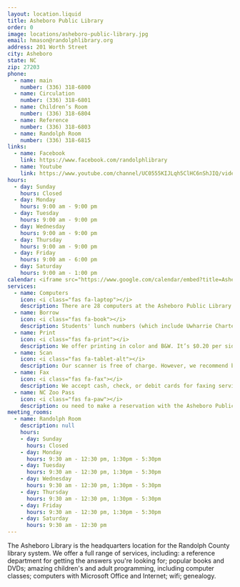 ```yaml
---
layout: location.liquid
title: Asheboro Public Library
order: 0
image: locations/asheboro-public-library.jpg
email: hmason@randolphlibrary.org
address: 201 Worth Street
city: Asheboro
state: NC
zip: 27203
phone: 
  - name: main
    number: (336) 318-6800
  - name: Circulation
    number: (336) 318-6801
  - name: Children’s Room
    number: (336) 318-6804
  - name: Reference
    number: (336) 318-6803
  - name: Randolph Room
    number: (336) 318-6815
links: 
  - name: Facebook
    link: https://www.facebook.com/randolphlibrary
  - name: Youtube
    link: https://www.youtube.com/channel/UC0555KIJLqh5ClHC6nShJIQ/videos
hours: 
  - day: Sunday
    hours: Closed
  - day: Monday
    hours: 9:00 am - 9:00 pm
  - day: Tuesday
    hours: 9:00 am - 9:00 pm
  - day: Wednesday
    hours: 9:00 am - 9:00 pm
  - day: Thursday
    hours: 9:00 am - 9:00 pm
  - day: Friday
    hours: 9:00 am - 6:00 pm
  - day: Saturday
    hours: 9:00 am - 1:00 pm
calendar: <iframe src="https://www.google.com/calendar/embed?title=Asheboro%20Public%20Library&amp;showPrint=0&amp;showTabs=0&amp;showCalendars=0&amp;showTz=0&amp;mode=AGENDA&amp;height=400&amp;wkst=1&amp;bgcolor=%23FFFFFF&amp;src=rcplinformation%40gmail.com&amp;color=%23A32929&amp;src=gn5vq5mo5tg2h6u963om49r08c%40group.calendar.google.com&amp;color=%23B1440E&amp;src=u1rtvt6udtv8n72uo2v3l7mn1o%40group.calendar.google.com&amp;color=%236B3304&amp;src=nb1n2cbptoa65lo1t7j8nl3l34%40group.calendar.google.com&amp;color=%23875509&amp;ctz=America%2FNew_York" style=" border-width:0 " width="280" height="400" frameborder="0" scrolling="no"></iframe>
services: 
  - name: Computers
    icon: <i class="fas fa-laptop"></i>
    description: There are 28 computers at the Asheboro Public Library available for the public use for adults as well as children 11 years and older. Children 10 and under with an adult sitting next to them may use the computer. iPads without internet access are available in the children’s room. Students' lunch numbers (which include Uwharrie Charter and all public schools within the county) may be used to access the computers if they are 11 years old or older. Please call 336-318-6803 for more information.
  - name: Borrow
    icon: <i class="fas fa-book"></i>
    description: Students' lunch numbers (which include Uwharrie Charter and all public schools within the county) may borrow up to 10 books (and only books) and no fines if books are returned late. Damaged and lost items do apply. Their PIN is the first 4 numbers of their birth date. For example, if the student was born on October 13th, their PIN would be 1013.
  - name: Print
    icon: <i class="fas fa-print"></i>
    description: We offer printing in color and B&W. It’s $0.20 per side, per page for both color and B&W printing. We accept cash, debit card, or check.  A minimum of $0.40 is required for the use of debit cards.
  - name: Scan
    icon: <i class="fas fa-tablet-alt"></i>
    description: Our scanner is free of charge. However, we recommend bringing a USB drive with you to save your documents. You can also email your scanned document(s) to yourself.
  - name: Fax
    icon: <i class="fas fa-fax"></i>
    description: We accept cash, check, or debit cards for faxing services, and staff do the work. $1.75 for the first page and $1 for every other page thereafter to fax anywhere in the US. This fax machine does receive faxes. Please call 336-318-6803 for more information.
  - name: NC Zoo Pass
    icon: <i class="fas fa-paw"></i>
    description: ou need to make a reservation with the Asheboro Public Library to obtain a Zoo Pass. Will you please call us at 336-318-6801 for more information? One pass allows up to 2 people to get into the NC Zoo for free and one pass per family. You can make reservations up to 4 weeks in advance and, if Asheboro Public Library is not convenient to you, you can have the pass sent to another library with at least 72 hours prior notice. To ensure as many families as possible can use the pass, you may make a reservation every six months.
meeting_rooms: 
  - name: Randolph Room
    description: null
    hours: 
    - day: Sunday
      hours: Closed
    - day: Monday
      hours: 9:30 am - 12:30 pm, 1:30pm - 5:30pm
    - day: Tuesday
      hours: 9:30 am - 12:30 pm, 1:30pm - 5:30pm
    - day: Wednesday
      hours: 9:30 am - 12:30 pm, 1:30pm - 5:30pm
    - day: Thursday
      hours: 9:30 am - 12:30 pm, 1:30pm - 5:30pm
    - day: Friday
      hours: 9:30 am - 12:30 pm, 1:30pm - 5:30pm
    - day: Saturday
      hours: 9:30 am - 12:30 pm
---
```


The Asheboro Library is the headquarters location for the Randolph County library system. We offer a full range of services, including: a reference department for getting the answers you're looking for; popular books and DVDs; amazing children's and adult programming, including computer classes; computers with Microsoft Office and Internet; wifi; genealogy.
